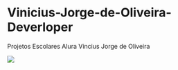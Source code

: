 # Vinicius-Jorge-de-Oliveira-Deverloper
Projetos Escolares Alura Vincius Jorge de Oliveira

![](https://encrypted-tbn0.gstatic.com/images?q=tbn:ANd9GcRut-HbWkstKRu9X6o0Ry7Yk5QcDOJLYhlKL-6snKdaDg&s)
